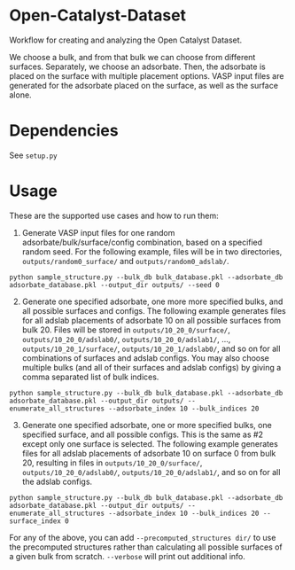 # Open-Catalyst-Dataset
Workflow for creating and analyzing the Open Catalyst Dataset.

We choose a bulk, and from that bulk we can choose from different surfaces. Separately, we choose an adsorbate. Then, the adsorbate is placed on the surface with multiple placement options. VASP input files are generated for the adsorbate placed on the surface, as well as the surface alone.


# Dependencies
See `setup.py`

# Usage

These are the supported use cases and how to run them:

1. Generate VASP input files for one random adsorbate/bulk/surface/config combination, based on a specified random seed. For the following example, files will be in two directories, `outputs/random0_surface/` and `outputs/random0_adslab/`.
```
python sample_structure.py --bulk_db bulk_database.pkl --adsorbate_db adsorbate_database.pkl --output_dir outputs/ --seed 0
```

2. Generate one specified adsorbate, one more more specified bulks, and all possible surfaces and configs. The following example generates files for all adslab placements of adsorbate 10 on all possible surfaces from bulk 20. Files will be stored in `outputs/10_20_0/surface/`, `outputs/10_20_0/adslab0/`, `outputs/10_20_0/adslab1/`, ..., `outputs/10_20_1/surface/`, `outputs/10_20_1/adslab0/`, and so on for all combinations of surfaces and adslab configs. You may also choose multiple bulks (and all of their surfaces and adslab configs) by giving a comma separated list of bulk indices.
```
python sample_structure.py --bulk_db bulk_database.pkl --adsorbate_db adsorbate_database.pkl --output_dir outputs/ --enumerate_all_structures --adsorbate_index 10 --bulk_indices 20
```

3. Generate one specified adsorbate, one or more specified bulks, one specified surface, and all possible configs. This is the same as #2 except only one surface is selected. The following example generates files for all adslab placements of adsorbate 10 on surface 0 from bulk 20, resulting in files in `outputs/10_20_0/surface/`, `outputs/10_20_0/adslab0/`, `outputs/10_20_0/adslab1/`, and so on for all the adslab configs.
```
python sample_structure.py --bulk_db bulk_database.pkl --adsorbate_db adsorbate_database.pkl --output_dir outputs/ --enumerate_all_structures --adsorbate_index 10 --bulk_indices 20 --surface_index 0
```

For any of the above, you can add `--precomputed_structures dir/` to use the precomputed structures rather than calculating all possible surfaces of a given bulk from scratch. `--verbose` will print out additional info.


